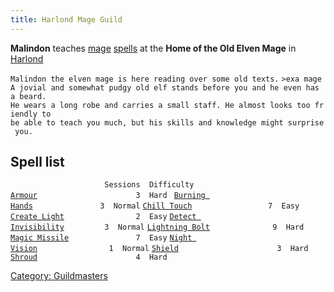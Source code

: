 ```yaml
---
title: Harlond Mage Guild
---
```


**Malindon** teaches [mage](mage "wikilink") [spells](spells "wikilink")
at the **Home of the Old Elven Mage** in [Harlond](Harlond "wikilink")

`Malindon the elven mage is here reading over some old texts.`
`>exa mage`
`A jovial and somewhat pudgy old elf stands before you and he even has a beard.`
`He wears a long robe and carries a small staff. He almost looks too friendly to`
`be able to teach you much, but his skills and knowledge might surprise you.`

## Spell list

`                     Sessions  Difficulty`
[`Armour`](Armour_Spell "wikilink")`                      3  Hard `
[`Burning Hands`](Burning_Hands "wikilink")`               3  Normal`
[`Chill Touch`](Chill_Touch "wikilink")`                 7  Easy`
[`Create Light`](Create_Light "wikilink")`                2  Easy`
[`Detect Invisibility`](Detect_Invisibility "wikilink")`         3  Normal`
[`Lightning Bolt`](Lightning_Bolt "wikilink")`              9  Hard`
[`Magic Missile`](Magic_Missile "wikilink")`               7  Easy`
[`Night Vision`](Night_Vision "wikilink")`                1  Normal`
[`Shield`](Shield_Spell "wikilink")`                      3  Hard`
[`Shroud`](Shroud "wikilink")`                      4  Hard`

[Category: Guildmasters](Category:_Guildmasters "wikilink")